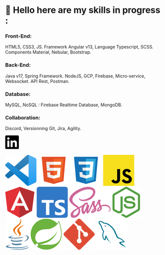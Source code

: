 # 👋 Hello here are my skills in progress :

### Front-End:
HTML5, CSS3, JS. Framework Angular v13, Language Typescript, SCSS. Components Material, Nebular, Bootstrap.

### Back-End:
Java v17, Spring Framework. NodeJS, GCP, Firebase, Micro-service, Websocket. API Rest, Postman.

### Database:
MySQL, NoSQL : Firebase Realtime Database, MongoDB.

### Collaboration:
Discord, Versionning Git, Jira, Agility.

[![logo linkedin](img/linkedin-23x23.svg)](https://www.linkedin.com/in/nicolashornuel/)

![logo vscode](img/vscode-h50.svg)
![logo html](img/html-h50.svg)
![logo css](img/css-h50.svg)
![logo javascript](img/javascript-h50.svg)
![logo angular](img/angular-h50.svg)
![logo typescript](img/typescript-h50.svg)
![logo sass](img/sass-h50.svg)
![logo nodejs](img/nodejs-h50.svg)
![logo java](img/java-h50.svg)
![logo spring](img/spring-h50.svg)
![logo git](img/git-h50.svg)
![logo mysql](img/mysql-h50.svg)






